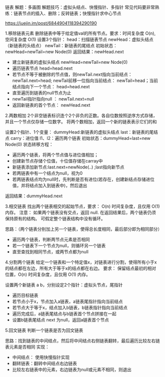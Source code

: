 链表
解题：多画图
解题技巧：虚拟头结点、快慢指针、多指针
常见代码要非常熟练：链表节点的插入、删除；反转链表；快慢指针求中心节点

https://juejin.im/post/6844904118394290190

1.移除链表元素
  删除链表中等于给定值val的所有节点。要求：时间复杂度 O(n), 空间复杂度 O(1)
设置3个指针：
head：扫描链表节点
newHead：虚拟头结点（新链表的头结点）
newTail：新链表的尾结点
初始状态： newHead=newTail=new Node(0)
返回结果：newHead.next

* 建立新链表的虚拟头结点 newHead=newTail=new Node(0)
* 遍历链表节点 head=head.next
* 若节点不等于被删除的节点值，则newTail.next指向当前结点： newTail.next=head;
  newTail前移一位指向当前结点： newTail=head；当前结点指向下一个节点： head=head.next
* 直至遍历到链表的null节点为止
* newTail指针指向null ： newTail.next=null
* 返回新链表的首个节点： newHead.next


2.两数相加
  2个非空链表标识连个2个非负的正数。各自位数按照逆序方式存储，并且一个节点仅存储一位数字。
  将两个数相加，返回一个新的链表表示它们的和

设置2个指针、1个变量：
dummyHead:新链表的虚拟头结点
last：新链表的尾结点
carry：进位值
l1、l2：遍历两个链表
初始状态：dummyHead=last=new Node(0)
状态转移方程：
- 遍历两个链表，将两个节点值与进位值相加；
- 创建新节点存储个位值，十位值存储在carray中
- 新链表添加新节点:last.next=newNode(..) ;last指向新节点
- 若两链表中有一个结点为null，视为0
- 若两链表结点均为null时，先判断是否有进位(若存在，创建新结点存储进位值，并将结点加入到链表中)，然后退出

返回结果：dummyHead.next


3.相交链表
找出两个链表相交的起始节点，要求： O(n) 时间复杂度，且仅用 O(1) 内存。
注意：
如果两个链表没有交点，返回 null.
在返回结果后，两个链表仍须保持原有的结构。
可假定整个链表结构中没有循环。

思路：（两个链表分别加上另一个链表，使得总长度相同，最后部分即为相同部分）
- 遍历两个链表，判断两节点元素是否相同
- 若一个链表下一个节点为null，则循环另一个链表
- 直至查找到相同节点，或两节点都为null


4.分割两个链表
给定一个链表和一个特定值x，对链表进行分割，使得所有小于x的结点都在左边，所有大于等于x的结点都在右边。
要求： 保留结点最初的相对位置，O(n) 时间复杂度，且仅用 O(1) 内存。

设置两个新链表 a b，分别设定2个指针：虚拟头节点，尾指针
- 遍历目标链表
- 若节点小于x，节点加入a链表，a链表尾指针指向当前结点
- 若节点大于等于x，结点加入b链表，b链表指针指向当前结点
- 遍历完成后，a链表尾结点与b链表首个节点拼接在一起
- 设置b链表尾结点 next 为null，返回a链表首个节点

5.回文链表
判断一个链表是否为回文链表

思路：找到链表的中间结点，然后将中间结点右侧链表翻转，最后遍历比较左右链表元素是否相同
实现：
- 中间结点： 使用快慢指针实现
- 翻转链表：翻转中间结点右边链表
- 比较左右链表中的元素，右边链表为null或元素不相同，则退出







  
  






